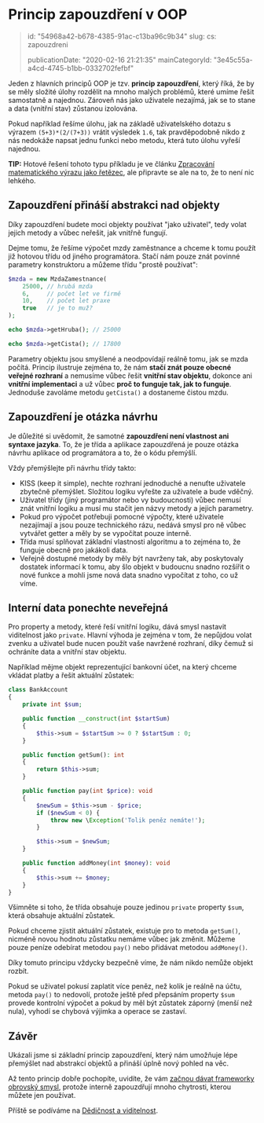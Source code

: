 Princip zapouzdření v OOP
=========================

> id: "54968a42-b678-4385-91ac-c13ba96c9b34"
> slug:
> 	cs: zapouzdreni
> 
> publicationDate: "2020-02-16 21:21:35"
> mainCategoryId: "3e45c55a-a4cd-4745-b1bb-0332702fefbf"

Jeden z hlavních principů OOP je tzv. **princip zapouzdření**, který říká, že by se měly složité úlohy rozdělit na mnoho malých problémů, které umíme řešit samostatně a najednou. Zároveň nás jako uživatele nezajímá, jak se to stane a data (vnitřní stav) zůstanou izolována.

Pokud například řešíme úlohu, jak na základě uživatelského dotazu s výrazem `(5+3)*(2/(7+3))` vrátit výsledek `1.6`, tak pravděpodobně nikdo z nás nedokáže napsat jednu funkci nebo metodu, která tuto úlohu vyřeší najednou.

**TIP:** Hotové řešení tohoto typu příkladu je ve článku <a href="/pokrocila-kalkulacka">Zpracování matematického výrazu jako řetězec</a>, ale připravte se ale na to, že to není nic lehkého.

Zapouzdření přináší abstrakci nad objekty
-----------------------------------------

Díky zapouzdření budete moci objekty používat "jako uživatel", tedy volat jejich metody a vůbec neřešit, jak vnitřně fungují.

Dejme tomu, že řešíme výpočet mzdy zaměstnance a chceme k tomu použít již hotovou třídu od jiného programátora. Stačí nám pouze znát povinné parametry konstruktoru a můžeme třídu "prostě používat":

```php
$mzda = new MzdaZamestnance(
    25000, // hrubá mzda
    6,     // počet let ve firmě
    10,    // počet let praxe
    true   // je to muž?
);

echo $mzda->getHruba(); // 25000

echo $mzda->getCista(); // 17800
```

Parametry objektu jsou smyšlené a neodpovídají reálně tomu, jak se mzda počítá. Princip ilustruje zejména to, že nám **stačí znát pouze obecné veřejné rozhraní** a nemusíme vůbec řešit **vnitřní stav objektu**, dokonce ani **vnitřní implementaci** a už vůbec **proč to funguje tak, jak to funguje**. Jednoduše zavoláme metodu `getCista()` a dostaneme čistou mzdu.

Zapouzdření je otázka návrhu
----------------------------

Je důležité si uvědomit, že samotné **zapouzdření není vlastnost ani syntaxe jazyka**. To, že je třída a aplikace zapouzdřená je pouze otázka návrhu aplikace od programátora a to, že o kódu přemýšlí.

Vždy přemýšlejte při návrhu třídy takto:

- KISS (keep it simple), nechte rozhraní jednoduché a nenuťte uživatele zbytečně přemýšlet. Složitou logiku vyřešte za uživatele a bude vděčný.
- Uživatel třídy (jiný programátor nebo vy budoucnosti) vůbec nemusí znát vnitřní logiku a musí mu stačit jen názvy metody a jejich parametry.
- Pokud pro výpočet potřebuji pomocné výpočty, které uživatele nezajímají a jsou pouze technického rázu, nedává smysl pro ně vůbec vytvářet getter a měly by se vypočítat pouze interně.
- Třída musí splňovat základní vlastnosti algoritmu a to zejména to, že funguje obecně pro jakákoli data.
- Veřejně dostupné metody by měly být navrženy tak, aby poskytovaly dostatek informací k tomu, aby šlo objekt v budoucnu snadno rozšířit o nové funkce a mohli jsme nová data snadno vypočítat z toho, co už víme.

Interní data ponechte neveřejná
-------------------------------

Pro property a metody, které řeší vnitřní logiku, dává smysl nastavit viditelnost jako `private`. Hlavní výhoda je zejména v tom, že nepůjdou volat zvenku a uživatel bude nucen použít vaše navržené rozhraní, díky čemuž si ochráníte data a vnitřní stav objektu.

Například mějme objekt reprezentující bankovní účet, na který chceme vkládat platby a řešit aktuální zůstatek:

```php
class BankAccount
{
    private int $sum;

    public function __construct(int $startSum)
    {
        $this->sum = $startSum >= 0 ? $startSum : 0;
    }

    public function getSum(): int
    {
        return $this->sum;
    }

    public function pay(int $price): void
    {
        $newSum = $this->sum - $price;
        if ($newSum < 0) {
            throw new \Exception('Tolik peněz nemáte!');
        }

        $this->sum = $newSum;
    }

    public function addMoney(int $money): void
    {
        $this->sum += $money;
    }
}
```

Všimněte si toho, že třída obsahuje pouze jedinou `private` property `$sum`, která obsahuje aktuální zůstatek.

Pokud chceme zjistit aktuální zůstatek, existuje pro to metoda `getSum()`, nicméně novou hodnotu zůstatku nemáme vůbec jak změnit. Můžeme pouze peníze odebírat metodou `pay()` nebo přidávat metodou `addMoney()`.

Díky tomuto principu vždycky bezpečně víme, že nám nikdo nemůže objekt rozbít.

Pokud se uživatel pokusí zaplatit více peněz, než kolik je reálně na účtu, metoda `pay()` to nedovolí, protože ještě před přepsáním property `$sum` provede kontrolní výpočet a pokud by měl být zůstatek záporný (menší než nula), vyhodí se chybová výjimka a operace se zastaví.

Závěr
-----

Ukázali jsme si základní princip zapouzdření, který nám umožňuje lépe přemýšlet nad abstrakcí objektů a přináší úplně nový pohled na věc.

Až tento princip dobře pochopíte, uvidíte, že vám <a href="/proc-pouzivat-frameworky">začnou dávat frameworky obrovský smysl</a>, protože interně zapouzdřují mnoho chytrosti, kterou můžete jen používat.

Příště se podíváme na <a href="/dedicnost-a-viditelnost">Dědičnost a viditelnost</a>.
